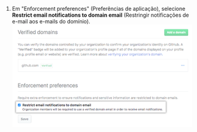 1. Em "Enforcement preferences" (Preferências de aplicação), selecione **Restrict email notifications to domain email** (Restringir notificações de e-mail aos e-mails do domínio). ![Caixa de seleção para restringir as notificações de e-mail aos e-mails do domínio verificado](/assets/images/help/organizations/restrict-email-notifications-to-domain.png)